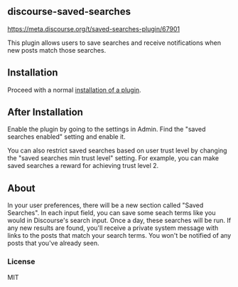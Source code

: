 ## discourse-saved-searches

https://meta.discourse.org/t/saved-searches-plugin/67901

This plugin allows users to save searches and receive notifications when
new posts match those searches.

## Installation

Proceed with a normal [installation of a plugin](https://meta.discourse.org/t/install-a-plugin/19157).

## After Installation

Enable the plugin by going to the settings in Admin. Find the "saved searches enabled" setting and enable it.

You can also restrict saved searches based on user trust level by changing the "saved searches min trust level" setting.
For example, you can make saved searches a reward for achieving trust level 2.

## About

In your user preferences, there will be a new section called "Saved Searches".
In each input field, you can save some seach terms like you would in Discourse's search input.
Once a day, these searches will be run. If any new results are found, you'll receive a private
system message with links to the posts that match your search terms.
You won't be notified of any posts that you've already seen.

### License

MIT
